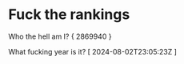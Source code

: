 # Fuck the rankings

Who the hell am I?
{ 2869940 }

What fucking year is it?
[ 2024-08-02T23:05:23Z ]
